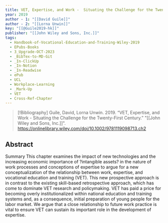 ```yaml
---
title: VET, Expertise, and Work -  Situating the Challenge for the Twenty-First Century
year: 2019
author - 1: "[[David Guile]]"
author - 2: "[[Lorna Unwin]]"
key: "[[@Guile2019-hk]]"
publisher: "[[John Wiley and Sons, Inc.]]"
tags:
  - Handbook-of-Vocational-Education-and-Training-Wiley-2019
  - EPubs-Books
  - 3_Upgrade-OCT-2023
  - _BibTex-to-MD-Git
  - _In-ClickUp
  - _In-Notion
  - _In-Readwise
  - ePub
  - UCL
  - Workplace-Learning
  - _Mark-Up
  - VET
  - Cross-Ref-Chapter
---
```


> [!Bibliography]
> Guile, David, Lorna Unwin. 2019. “VET, Expertise, and Work -  Situating the Challenge for the Twenty-First Century.” "[[John Wiley and Sons, Inc.]]". https://onlinelibrary.wiley.com/doi/10.1002/9781119098713.ch2

## Abstract
Summary This chapter examines the impact of new technologies and the increasing economic importance of ?intangible assets? in the nature of work processes and conceptions of expertise to argue for a new conceptualization of the relationship between work, expertise, and vocational education and training (VET). This new prospective approach is in contrast to the existing skill-based retrospective approach, which has come to dominate VET research and policymaking. VET has paid a price for becoming overly institutionalized within national education and training systems and, as a consequence, initial preparation of young people for the labor market. We argue that a close relationship to future work practice is vital to ensure VET can sustain its important role in the development of expertise.